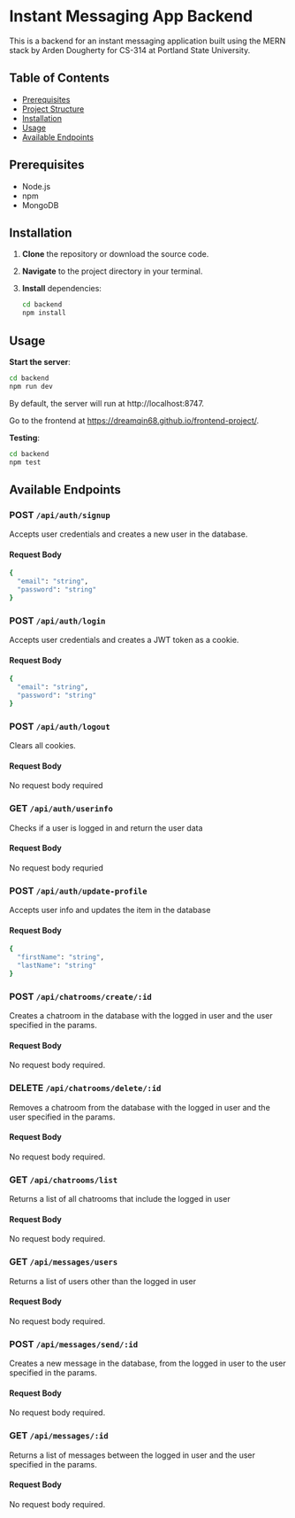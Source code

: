 # Instant Messaging App Backend

This is a backend for an instant messaging application built using the MERN stack by Arden Dougherty for CS-314 at Portland State University. 

## Table of Contents

- [Prerequisites](#prerequisites)
- [Project Structure](#project-structure)
- [Installation](#installation)
- [Usage](#usage)
- [Available Endpoints](#available-endpoints)

## Prerequisites

- Node.js
- npm
- MongoDB

## Installation

1. **Clone** the repository or download the source code.
2. **Navigate** to the project directory in your terminal.
3. **Install** dependencies:

   ```bash
   cd backend
   npm install
   ```

## Usage

**Start the server**:

  ```bash
  cd backend
  npm run dev
  ```

  By default, the server will run at http://localhost:8747.

  Go to the frontend at https://dreamqin68.github.io/frontend-project/.

**Testing**:

  ```bash
  cd backend
  npm test
  ```

## Available Endpoints

### POST `/api/auth/signup`

Accepts user credentials and creates a new user in the database.

#### Request Body

```bash
{
  "email": "string",
  "password": "string"
}
```

### POST `/api/auth/login`

Accepts user credentials and creates a JWT token as a cookie.

#### Request Body

```bash
{
  "email": "string",
  "password": "string"
}
```

### POST `/api/auth/logout`

Clears all cookies.

#### Request Body

No request body required

### GET `/api/auth/userinfo`

Checks if a user is logged in and return the user data

#### Request Body

No request body requried

### POST `/api/auth/update-profile`

Accepts user info and updates the item in the database

#### Request Body

```bash
{
  "firstName": "string",
  "lastName": "string"
}
```

### POST `/api/chatrooms/create/:id`

Creates a chatroom in the database with the logged in user and the user specified in the params.

#### Request Body

No request body required.

### DELETE `/api/chatrooms/delete/:id`

Removes a chatroom from the database with the logged in user and the user specified in the params.

#### Request Body

No request body required.

### GET `/api/chatrooms/list`

Returns a list of all chatrooms that include the logged in user

#### Request Body

No request body required.

### GET `/api/messages/users`

Returns a list of users other than the logged in user

#### Request Body

No request body required.

### POST `/api/messages/send/:id`

Creates a new message in the database, from the logged in user to the user specified in the params.

#### Request Body

No request body required.

### GET `/api/messages/:id`

Returns a list of messages between the logged in user and the user specified in the params.

#### Request Body

No request body required.
